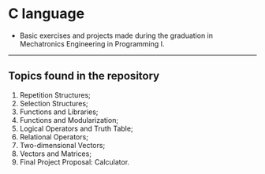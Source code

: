 # C language

* Basic exercises and projects made during the graduation in Mechatronics Engineering in Programming I.

---

## Topics found in the repository

1. Repetition Structures;
2. Selection Structures;
3. Functions and Libraries;
4. Functions and Modularization;
5. Logical Operators and Truth Table;
6. Relational Operators;
7. Two-dimensional Vectors;
8. Vectors and Matrices;
9. Final Project Proposal: Calculator.
